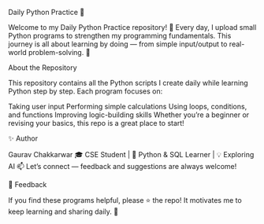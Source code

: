 Daily Python Practice 🚀

Welcome to my Daily Python Practice repository! 🎯
Every day, I upload small Python programs to strengthen my programming fundamentals.
This journey is all about learning by doing — from simple input/output to real-world problem-solving. 💪

About the Repository

This repository contains all the Python scripts I create daily while learning Python step by step.
Each program focuses on:

Taking user input
Performing simple calculations
Using loops, conditions, and functions
Improving logic-building skills
Whether you’re a beginner or revising your basics, this repo is a great place to start!

✨ Author

Gaurav Chakkarwar 🎓 CSE Student | 🐍 Python & SQL Learner | 💡 Exploring AI 📫 Let’s connect — feedback and suggestions are always welcome!

💬 Feedback

If you find these programs helpful, please ⭐ the repo! It motivates me to keep learning and sharing daily. 🌟

